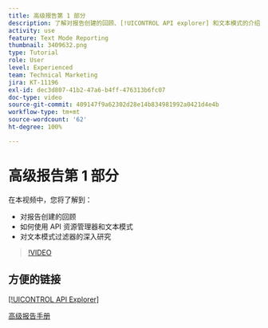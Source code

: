 ```yaml
---
title: 高级报告第 1 部分
description: 了解对报告创建的回顾、[!UICONTROL API explorer] 和文本模式的介绍，以及对文本模式过滤器的深入研究。
activity: use
feature: Text Mode Reporting
thumbnail: 3409632.png
type: Tutorial
role: User
level: Experienced
team: Technical Marketing
jira: KT-11196
exl-id: dec3d807-41b2-47a6-b4ff-476313b6fc07
doc-type: video
source-git-commit: 409147f9a62302d28e14b834981992a0421d4e4b
workflow-type: tm+mt
source-wordcount: '62'
ht-degree: 100%

---
```


# 高级报告第 1 部分

在本视频中，您将了解到：

* 对报告创建的回顾
* 如何使用 API 资源管理器和文本模式
* 对文本模式过滤器的深入研究

>[!VIDEO](https://video.tv.adobe.com/v/3409632/?quality=12&learn=on)

## 方便的链接

[[!UICONTROL API Explorer]](https://developer.adobe.com/workfront/api-explorer/)

[高级报告手册](/help/assets/advanced-reporting-manual.pdf)
